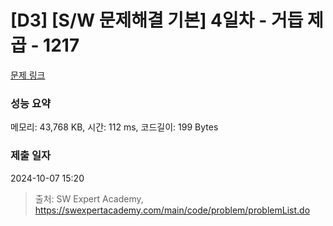 # [D3] [S/W 문제해결 기본] 4일차 - 거듭 제곱 - 1217 

[문제 링크](https://swexpertacademy.com/main/code/problem/problemDetail.do?contestProbId=AV14dUIaAAUCFAYD) 

### 성능 요약

메모리: 43,768 KB, 시간: 112 ms, 코드길이: 199 Bytes

### 제출 일자

2024-10-07 15:20



> 출처: SW Expert Academy, https://swexpertacademy.com/main/code/problem/problemList.do